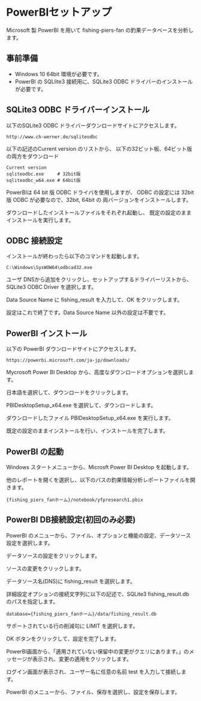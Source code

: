 # PowerBIセットアップ

Microsoft 製 PowerBI を用いて fishing-piers-fan の釣果データベースを分析します。

## 事前準備

* Windows 10 64bit 環境が必要です。
* PowerBI の SQLlite3 接続用に、SQLite3 ODBC ドライバーのインストールが必要です。

## SQLite3 ODBC ドライバーインストール

以下のSQLite3 ODBC ドライバーダウンロードサイトにアクセスします。

```
http://www.ch-werner.de/sqliteodbc
```

以下の記述のCurrent version のリストから、
以下の32ビット板、64ビット版の両方をダウンロード

```
Current version
sqliteodbc.exe     # 32bit版
sqliteodbc_w64.exe # 64bit版
```

PowerBIは 64 bit 版 ODBC ドライバを使用しますが、
ODBC の設定には 32bit 版 ODBC が必要なので、32bit, 64bit の
両バージョンをインストールします。

ダウンロードしたインストールファイルをそれぞれ起動し、
既定の設定のままインストールを実行します。

## ODBC 接続設定

インストールが終わったら以下のコマンドを起動します。

```
C:\Windows\SysWOW64\odbcad32.exe
```

ユーザ DNSから追加をクリックし、セットアップするドライバーリストから、SQLite3 ODBC Driver を選択します。

Data Source Name に fishing_result を入力して、OK をクリックします。

設定はこれで終了です。Data Source Name 以外の設定は不要です。

## PowerBI インストール

以下の PowerBI ダウンロードサイトにアクセスします。

```
https://powerbi.microsoft.com/ja-jp/downloads/
```

Mycrosoft Power BI Desktop から、高度なダウンロードオプションを選択します。

日本語を選択して、ダウンロードをクリックします。

PBIDesktopSetup_x64.exe を選択して、ダウンロードします。

ダウンロードしたファイル PBIDesktopSetup_x64.exe を実行します。

既定の設定のままインストールを行い、インストールを完了します。

## PowerBI の起動

Windows スタートメニューから、Microsft Power BI Desktop を起動します。

他のレポートを開くを選択し、以下のパスの釣果情報分析レポートファイルを開きます。

```
{fishing_piers_fanホーム}/notebook/yfpresearch1.pbix
```

## PowerBI DB接続設定(初回のみ必要)

PowerBI のメニューから、ファイル、オプションと機能の設定、データソース設定を選択します。

データソースの設定をクリックします。

ソースの変更をクリックします。

データソース名(DNS)に fishing_result を選択します。

詳細設定オプションの接続文字列に以下の記述で、SQLite3 fishing_result.db のパスを指定します。


```
database={fishing_piers_fanホーム}/data/fishing_result.db
```

サポートされている行の削減句に LIMIT を選択します。

OK ボタンをクリックして、設定を完了します。

PowerBI画面から、「適用されていない保留中の変更がクエリにあります。」のメッセージが表示され、変更の適用をクリックします。

ログイン画面が表示され、ユーザー名に任意の名前 test を入力して接続します。

PowerBI のメニューから、ファイル、保存を選択し、設定を保存します。
